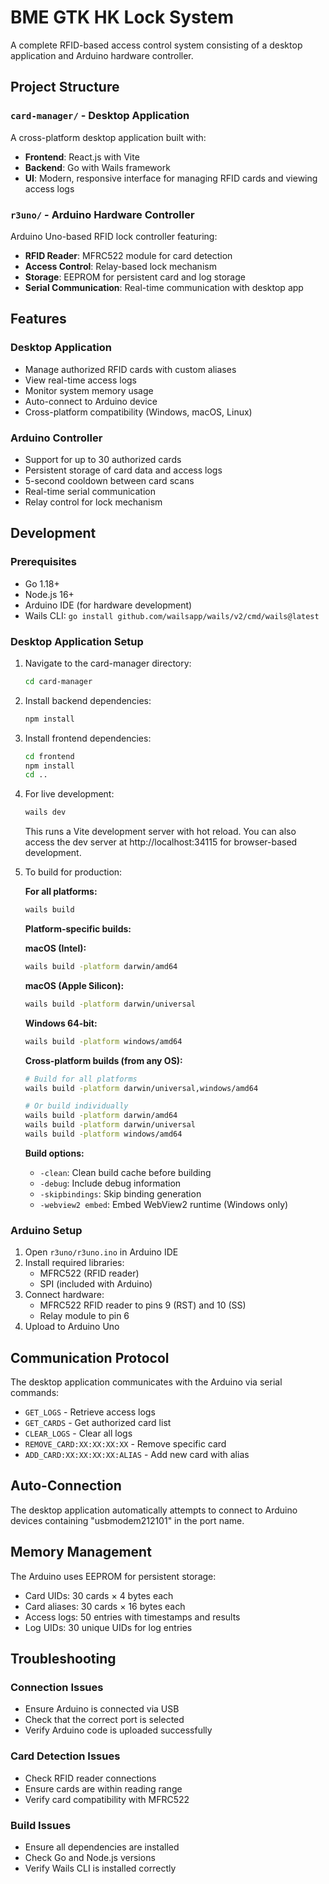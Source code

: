 # BME GTK HK Lock System

A complete RFID-based access control system consisting of a desktop application and Arduino hardware controller.

## Project Structure

### `card-manager/` - Desktop Application
A cross-platform desktop application built with:
- **Frontend**: React.js with Vite
- **Backend**: Go with Wails framework
- **UI**: Modern, responsive interface for managing RFID cards and viewing access logs

### `r3uno/` - Arduino Hardware Controller
Arduino Uno-based RFID lock controller featuring:
- **RFID Reader**: MFRC522 module for card detection
- **Access Control**: Relay-based lock mechanism
- **Storage**: EEPROM for persistent card and log storage
- **Serial Communication**: Real-time communication with desktop app

## Features

### Desktop Application
- Manage authorized RFID cards with custom aliases
- View real-time access logs
- Monitor system memory usage
- Auto-connect to Arduino device
- Cross-platform compatibility (Windows, macOS, Linux)

### Arduino Controller
- Support for up to 30 authorized cards
- Persistent storage of card data and access logs
- 5-second cooldown between card scans
- Real-time serial communication
- Relay control for lock mechanism

## Development

### Prerequisites
- Go 1.18+
- Node.js 16+
- Arduino IDE (for hardware development)
- Wails CLI: `go install github.com/wailsapp/wails/v2/cmd/wails@latest`

### Desktop Application Setup

1. Navigate to the card-manager directory:
   ```bash
   cd card-manager
   ```

2. Install backend dependencies:
   ```bash
   npm install
   ```

3. Install frontend dependencies:
   ```bash
   cd frontend
   npm install
   cd ..
   ```

4. For live development:
   ```bash
   wails dev
   ```
   This runs a Vite development server with hot reload. You can also access the dev server at http://localhost:34115 for browser-based development.

5. To build for production:

   **For all platforms:**
   ```bash
   wails build
   ```

   **Platform-specific builds:**

   **macOS (Intel):**
   ```bash
   wails build -platform darwin/amd64
   ```

   **macOS (Apple Silicon):**
   ```bash
   wails build -platform darwin/universal
   ```

   **Windows 64-bit:**
   ```bash
   wails build -platform windows/amd64
   ```

   **Cross-platform builds (from any OS):**
   ```bash
   # Build for all platforms
   wails build -platform darwin/universal,windows/amd64
   
   # Or build individually
   wails build -platform darwin/amd64
   wails build -platform darwin/universal  
   wails build -platform windows/amd64
   ```

   **Build options:**
   - `-clean`: Clean build cache before building
   - `-debug`: Include debug information
   - `-skipbindings`: Skip binding generation
   - `-webview2 embed`: Embed WebView2 runtime (Windows only)

### Arduino Setup

1. Open `r3uno/r3uno.ino` in Arduino IDE
2. Install required libraries:
   - MFRC522 (RFID reader)
   - SPI (included with Arduino)
3. Connect hardware:
   - MFRC522 RFID reader to pins 9 (RST) and 10 (SS)
   - Relay module to pin 6
4. Upload to Arduino Uno

## Communication Protocol

The desktop application communicates with the Arduino via serial commands:

- `GET_LOGS` - Retrieve access logs
- `GET_CARDS` - Get authorized card list
- `CLEAR_LOGS` - Clear all logs
- `REMOVE_CARD:XX:XX:XX:XX` - Remove specific card
- `ADD_CARD:XX:XX:XX:XX:ALIAS` - Add new card with alias

## Auto-Connection

The desktop application automatically attempts to connect to Arduino devices containing "usbmodem212101" in the port name.

## Memory Management

The Arduino uses EEPROM for persistent storage:
- Card UIDs: 30 cards × 4 bytes each
- Card aliases: 30 cards × 16 bytes each  
- Access logs: 50 entries with timestamps and results
- Log UIDs: 30 unique UIDs for log entries

## Troubleshooting

### Connection Issues
- Ensure Arduino is connected via USB
- Check that the correct port is selected
- Verify Arduino code is uploaded successfully

### Card Detection Issues
- Check RFID reader connections
- Ensure cards are within reading range
- Verify card compatibility with MFRC522

### Build Issues
- Ensure all dependencies are installed
- Check Go and Node.js versions
- Verify Wails CLI is installed correctly 